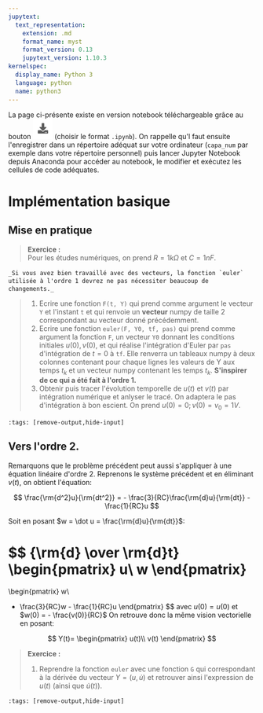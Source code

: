 ```yaml
---
jupytext:
  text_representation:
    extension: .md
    format_name: myst
    format_version: 0.13
    jupytext_version: 1.10.3
kernelspec:
  display_name: Python 3
  language: python
  name: python3
---
```

La page ci-présente existe en version notebook téléchargeable grâce au bouton ![Bouton](./images/bouton_tl.png) (choisir le format `.ipynb`). On rappelle qu'l faut ensuite l'enregistrer dans un répertoire adéquat sur votre ordinateur (`capa_num` par exemple dans votre répertoire personnel) puis lancer Jupyter Notebook depuis Anaconda pour accéder au notebook, le modifier et exécutez les cellules de code adéquates.

# Implémentation basique

## Mise en pratique
> __Exercice :__  
> Pour les études numériques, on prend $R=1k\Omega$ et $C= 1nF$.
```{margin}
_Si vous avez bien travaillé avec des vecteurs, la fonction `euler` utilisée à l'ordre 1 devrez ne pas nécessiter beaucoup de changements._
```
> 1. Ecrire une fonction `F(t, Y)` qui prend comme argument le vecteur `Y` et l'instant `t` et qui renvoie un __vecteur__ numpy de taille 2 correspondant au vecteur donné précédemment.
> 2. Ecrire une fonction `euler(F, Y0, tf, pas)` qui prend comme argument la fonction `F`, un vecteur `Y0` donnant les conditions initiales $u(0), v(0)$, et qui réalise l'intégration d'Euler par `pas` d'intégration de $t=0$ à `tf`. Elle renverra un tableaux numpy à deux colonnes contenant pour chaque lignes les valeurs de Y aux temps $t_k$ et un vecteur numpy contenant les temps $t_k$. __S'inspirer de ce qui a été fait à l'ordre 1.__
> 4. Obtenir puis tracer l'évolution temporelle de $u(t)$ et $v(t)$ par intégration numérique et anlyser le tracé. On adaptera le pas d'intégration à bon escient. On prend $u(0) = 0; v(0) = v_0 = 1V$.

```{code-cell}
:tags: [remove-output,hide-input]

```


## Vers l'ordre 2.
Remarquons que le problème précédent peut aussi s'appliquer à une équation linéaire d'ordre 2. Reprenons le système précédent et en éliminant $v(t)$, on obtient l'équation:

$$
\frac{\rm{d^2}u}{\rm{dt^2}} = - \frac{3}{RC}\frac{\rm{d}u}{\rm{dt}} - \frac{1}{RC}u
$$

Soit en posant $w = \dot u = \frac{\rm{d}u}{\rm{dt}}$:

>
$$ {\rm{d} \over \rm{d}t}
\begin{pmatrix}
u\\
w
\end{pmatrix}
=
\begin{pmatrix}
w\\
- \frac{3}{RC}w - \frac{1}{RC}u
\end{pmatrix}
$$
avec $u(0) = u(0)$ et $w(0) = - \frac{v(0)}{RC}$
On retrouve donc la même vision vectorielle en posant:

$$ Y(t)=
\begin{pmatrix}
u(t)\\
v(t)
\end{pmatrix}
$$

> __Exercice :__  
> 1. Reprendre la fonction `euler` avec une fonction `G` qui correspondant à la dérivée du vecteur $Y = (u,\dot u)$ et retrouver ainsi l'expression de $u(t)$ (ainsi que $\dot u(t)$).

```{code-cell}
:tags: [remove-output,hide-input]

```
